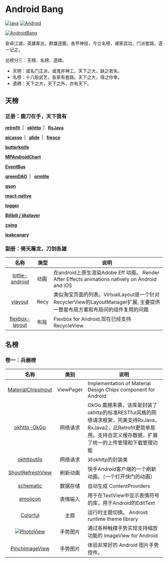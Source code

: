 # Android Bang
[![java](https://img.shields.io/badge/language-java-orange.svg)](http://www.oracle.com/technetwork/java/javase/downloads/index-jsp-138363.html)
[![Android](https://img.shields.io/badge/language-Android-orange.svg)](https://developer.android.com/index.html)
<!--[![GitHub stars](https://img.shields.io/github/stars/badges/shields.svg?style=social&label=Star)](https://github.com/OCNYang/AndroidBang)  -->

[![AndroidBang](http://obbu6r1mi.bkt.clouddn.com/AndroidBang/androidbang.png)](https://github.com/OCNYang/AndroidBang)

安卓江湖，英雄辈出，群雄逐鹿，各怀神技，今立名榜，诸家武功，门派套路，逐一记之。  

总榜分三：天榜、名榜、遗碑。

* 天榜：或名门正派，或鬼斧神工。天下之大，缺之若失。
* 名榜：十八般武艺，各家有套路。天下之大，得之你幸。
* 遗碑：天下之大，天下之外，亦有天下。

## 天榜

### 正册：鹿刀在手，天下我有

[**retrofit**](https://github.com/square/retrofit)&ensp;|&ensp;
[**okhttp**](https://github.com/square/okhttp)&ensp;|&ensp;
[**RxJava**](https://github.com/ReactiveX/RxJava)  

[**picasso**](https://github.com/square/picasso)&ensp;|&ensp;
[**glide**](https://github.com/bumptech/glide)&ensp;|&ensp;
[**fresco**](https://github.com/facebook/fresco)  

[**butterknife**](https://github.com/JakeWharton/butterknife)  

[**MPAndroidChart**](https://github.com/PhilJay/MPAndroidChart)  

[**EventBus**](https://github.com/greenrobot/EventBus)  

[**greenDAO**](https://github.com/greenrobot/greenDAO)&ensp;|&ensp;
[**ormlite**](http://ormlite.com/)  

[**gson**](https://github.com/google/gson)  

[**react-native**](https://github.com/facebook/react-native)  

[**logger**](https://github.com/orhanobut/logger)  

[**Bilibili / ijkplayer**](https://github.com/Bilibili/ijkplayer)  

[**zxing**](https://github.com/zxing/zxing)  

[**leakcanary**](https://github.com/square/leakcanary)  

### 副册：倚天屠龙，刀剑各雄


| 名称 | 类型 | 说明 |
|:----:|------|-----|
| [lottie-android](https://github.com/airbnb/lottie-android) | 动画 | 在android上原生渲染Adobe Eff 动画。 Render After Effects animations natively on Android and iOS |
| [vlayout](https://github.com/alibaba/vlayout) | Recy | 类似淘宝页面的列表。VirtualLayout是一个针对RecyclerView的LayoutManager扩展, 主要提供一整套布局方案和布局间的组件复用的问题 |
| [flexbox-layout](https://github.com/google/flexbox-layout) | 布局 | Flexbox for Android,现在已经支持 RecycleView |

## 名榜

### 卷一：兵器榜

| 名称 | 类别 | 说明 |
|:----:|:---:|-----|
| [MaterialChipsInput](https://github.com/pchmn/MaterialChipsInput) | ViewPager | Implementation of Material Design Chips component for Android |
| [okhttp-OkGo](https://github.com/jeasonlzy/okhttp-OkGo) | 网络请求 | OkGo 震撼来袭，该库是封装了okhttp的标准RESTful风格的网络请求框架，完美支持RxJava，RxJava2，比Retrofit更简单易用。支持自定义缓存数据，扩展了统一的上传管理和下载管理功能 |
| [okhttputils](https://github.com/hongyangAndroid/okhttputils) | 网络请求 | 对okhttp的封装类 |
| [ShootRefreshView](https://github.com/dinuscxj/ShootRefreshView) | 刷新动画 | 快手Android客户端的一个刷新动画。（一个打开快门的动画） |
| [schematic](https://github.com/SimonVT/schematic) | 数据存储 | 自动生成 ContentProviders |
| [emojicon](https://github.com/rockerhieu/emojicon) | 表情输入 | 用于在TextView中显示表情符号的库，用于Android的EditText |
| [Colorful](https://github.com/garretyoder/Colorful) | 主题 | 运行时主题切换。 Android runtime theme library |
| [![PhotoView](https://img.shields.io/badge/PhotoView-10k+-brightgreen.svg?style=social)](https://github.com/chrisbanes/PhotoView) | 手势图片 | 通过各种触摸手势实现支持缩放功能的 ImageView for Android |
| [PinchImageView](https://github.com/boycy815/PinchImageView) | 手势图片 | 体验非常好的 Android 图片手势控件。 |
